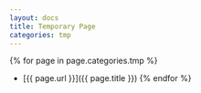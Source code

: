 ```yaml
---
layout: docs
title: Temporary Page
categories: tmp
---
```


{% for page in page.categories.tmp %}
* [{{ page.url }}]({{ page.title }})
{% endfor %}